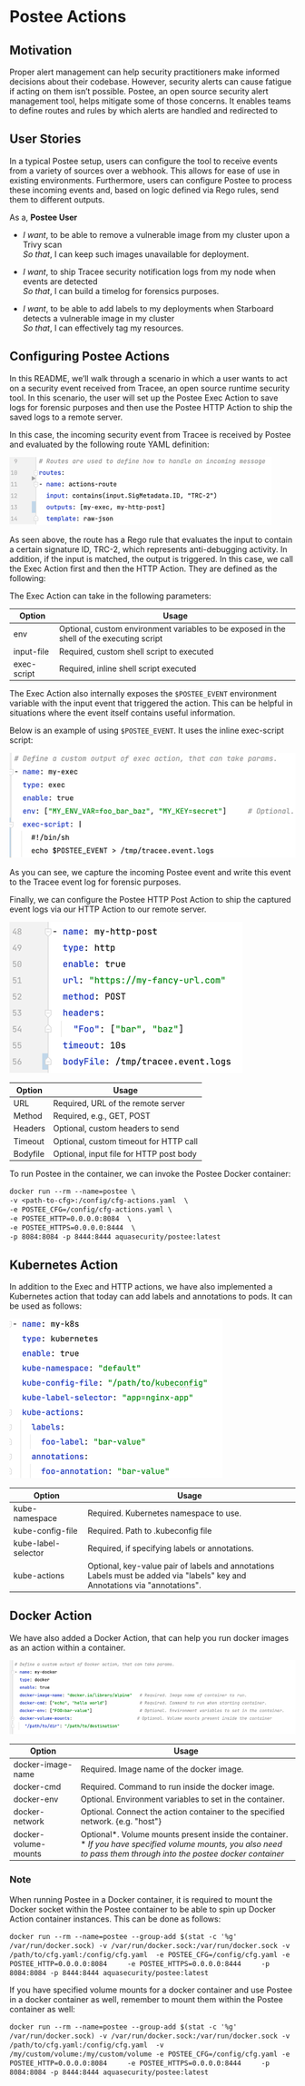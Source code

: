 # Postee Actions

## Motivation
Proper alert management can help security practitioners make informed decisions about their codebase. However, security alerts can cause fatigue if acting on them isn’t possible. Postee, an open source security alert management tool, helps mitigate some of those concerns. It enables teams to define routes and rules by which alerts are handled and redirected to 

## User Stories
In a typical Postee setup, users can configure the tool to receive events from a variety of sources over a webhook. This allows for ease of use in existing environments. Furthermore, users can configure Postee to process these incoming events and, based on logic defined via Rego rules, send them to different outputs.

As a, **Postee User**
- _I want_, to be able to remove a vulnerable image from my cluster upon a Trivy scan  
_So that_, I can keep such images unavailable for deployment.


- _I want_, to ship Tracee security notification logs from my node when events are detected   
_So that_, I can build a timelog for forensics purposes.


- _I want_, to be able to add labels to my deployments when Starboard detects a vulnerable image in my cluster   
_So that_, I can effectively tag my resources.


## Configuring Postee Actions
In this README, we’ll walk through a scenario in which a user wants to act on a security event received from Tracee, an open source runtime security tool. In this scenario, the user will set up the Postee Exec Action to save logs for forensic purposes and then use the Postee HTTP Action to ship the saved logs to a remote server.

In this case, the incoming security event from Tracee is received by Postee and evaluated by the following route YAML definition: 

![img.png](img.png)

As seen above, the route has a Rego rule that evaluates the input to contain a certain signature ID, TRC-2, which represents anti-debugging activity. In addition, if the input is matched, the output is triggered. In this case, we call the Exec Action first and then the HTTP Action. They are defined as the following:


The Exec Action can take in the following parameters:

| Option      | Usage                                                                                     |
|-------------|-------------------------------------------------------------------------------------------|
| env         | Optional, custom environment variables to be exposed in the shell of the executing script |
| input-file  | Required, custom shell script to executed                                                 |
| exec-script | Required, inline shell script executed                                                    |

The Exec Action also internally exposes the `$POSTEE_EVENT` environment variable with the input event that triggered the action. This can be helpful in situations where the event itself contains useful information.

Below is an example of using `$POSTEE_EVENT`. It uses the inline exec-script script:

![img_3.png](img_3.png)

As you can see, we capture the incoming Postee event and write this event to the Tracee event log for forensic purposes.

Finally, we can configure the Postee HTTP Post Action to ship the captured event logs via our HTTP Action to our remote server.

 ![img_1.png](img_1.png)

| Option   | Usage                                   |
|----------|-----------------------------------------|
| URL      | Required, URL of the remote server      |
| Method   | Required, e.g., GET, POST               |
| Headers  | Optional, custom headers to send        |
| Timeout  | Optional, custom timeout for HTTP call  |
| Bodyfile | Optional, input file for HTTP post body |

To run Postee in the container, we can invoke the Postee Docker container:

```
docker run --rm --name=postee \
-v <path-to-cfg>:/config/cfg-actions.yaml  \
-e POSTEE_CFG=/config/cfg-actions.yaml \
-e POSTEE_HTTP=0.0.0.0:8084  \
-e POSTEE_HTTPS=0.0.0.0:8444  \
-p 8084:8084 -p 8444:8444 aquasecurity/postee:latest
```


## Kubernetes Action
In addition to the Exec and HTTP actions, we have also implemented a Kubernetes action that today can add labels and annotations to pods. It can be used as follows:

![img_4.png](img_4.png)

| Option              | Usage                                                                                                                           |
|---------------------|---------------------------------------------------------------------------------------------------------------------------------|
| kube-namespace      | Required. Kubernetes namespace to use.                                                                                          |
| kube-config-file    | Required. Path to .kubeconfig file                                                                                              |
| kube-label-selector | Required, if specifying labels or annotations.                                                                                  |
| kube-actions        | Optional, key-value pair of labels and annotations<br/>Labels must be added via "labels" key and Annotations via "annotations". |


## Docker Action
We have also added a Docker Action, that can help you run docker images as an action within a container.

![img_5.png](img_5.png)

| Option               | Usage                                                                                                                                                                    |
|----------------------|--------------------------------------------------------------------------------------------------------------------------------------------------------------------------|
| docker-image-name    | Required. Image name of the docker image.                                                                                                                                |
| docker-cmd           | Required. Command to run inside the docker image.                                                                                                                        |
| docker-env           | Optional. Environment variables to set in the container.                                                                                                                 |
| docker-network       | Optional. Connect the action container to the specified network. {e.g. "host"}                                                                                           |
| docker-volume-mounts | Optional*. Volume mounts present inside the container.<br/> * _If you have specified volume mounts, you also need to pass them through into the postee docker container_ |

### Note
When running Postee in a Docker container, it is required to mount the Docker socket within the Postee container to be able to spin up Docker Action container instances. This can be done as follows:
```
docker run --rm --name=postee --group-add $(stat -c '%g' /var/run/docker.sock) -v /var/run/docker.sock:/var/run/docker.sock -v /path/to/cfg.yaml:/config/cfg.yaml  -e POSTEE_CFG=/config/cfg.yaml -e POSTEE_HTTP=0.0.0.0:8084     -e POSTEE_HTTPS=0.0.0.0:8444     -p 8084:8084 -p 8444:8444 aquasecurity/postee:latest
```

If you have specified volume mounts for a docker container and use Postee in a docker container as well, remember to mount them within the Postee container as well:
```
docker run --rm --name=postee --group-add $(stat -c '%g' /var/run/docker.sock) -v /var/run/docker.sock:/var/run/docker.sock -v /path/to/cfg.yaml:/config/cfg.yaml  -v /my/custom/volume:/my/custom/volume -e POSTEE_CFG=/config/cfg.yaml -e POSTEE_HTTP=0.0.0.0:8084     -e POSTEE_HTTPS=0.0.0.0:8444     -p 8084:8084 -p 8444:8444 aquasecurity/postee:latest
```